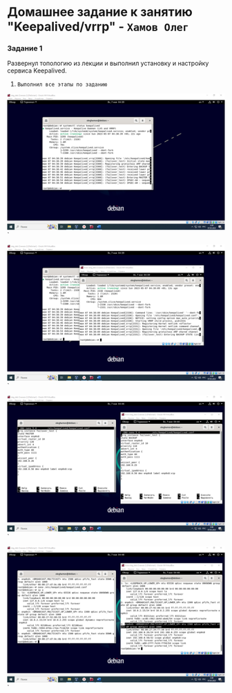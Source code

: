 # Домашнее задание к занятию "Keepalived/vrrp" - `Хамов Олег`

### Задание 1

Развернул топологию из лекции и выполнил установку и настройку сервиса Keepalived.

1. `Выполнил все этапы по заданию`

![Noda_1-systemctl_status_keepalived.png](https://github.com/oleghamov/Keepalived-vrrp-10-01-07-05-23-hw-/blob/master/Noda_1-systemctl_status_keepalived.png)`

![Noda_2-systemctl_status_keepalived.png](https://github.com/oleghamov/Keepalived-vrrp-10-01-07-05-23-hw-/blob/master/Noda_2-systemctl_status_keepalived.png)`

![Configuration_(Noda-1,2).png](https://github.com/oleghamov/Keepalived-vrrp-10-01-07-05-23-hw-/blob/master/Configuration_(Noda-1%2C2).png)`

![IP_addr_(Noda-1,2).png ](https://github.com/oleghamov/Keepalived-vrrp-10-01-07-05-23-hw-/blob/master/IP_addr_(Noda-1%2C2).png)`




















